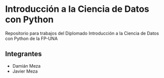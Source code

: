# Introducción a la Ciencia de Datos con Python
Repositorio para trabajos del Diplomado Introducción a la Ciencia de Datos con Python de la FP-UNA

## Integrantes
* Damián Meza
* Javier Meza
